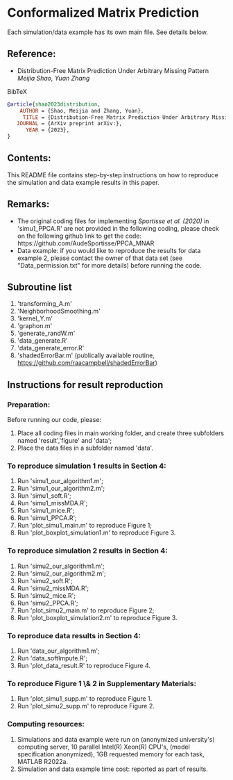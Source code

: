 # Conformalized Matrix Prediction

Each simulation/data example has its own main file.  See details below.

<h2>Reference:</h2>

* Distribution-Free Matrix Prediction Under Arbitrary Missing Pattern <br />
<i>Meijia Shao, Yuan Zhang</i><br>

BibTeX
```bibtex
@article{shao2023distribution,
    AUTHOR = {Shao, Meijia and Zhang, Yuan},
     TITLE = {Distribution-Free Matrix Prediction Under Arbitrary Missing Pattern},
   JOURNAL = {ArXiv preprint arXiv:},
      YEAR = {2023},
}


```

<h2>Contents:</h2>
This README file contains step-by-step instructions on how to reproduce the simulation and data example results in this paper.


<h2>Remarks:</h2>
<ul>
  <li> The original coding files for implementing <i>Sportisse et al. (2020)</i> in 'simu1_PPCA.R' are not provided in the following coding, please check on the following github link to get the code: 
https://github.com/AudeSportisse/PPCA_MNAR 
  <li> Data example: if you would like to reproduce the results for data example 2, please contact the owner of that data set (see "Data_permission.txt" for more details) before running the code.
</ul>


<h2>Subroutine list</h2>

1. 'transforming_A.m'
2. 'NeighborhoodSmoothing.m'
3. 'kernel_Y.m'
4. 'graphon.m'  
5. 'generate_randW.m'
6. 'data_generate.R'
7. 'data_generate_error.R'
8. 'shadedErrorBar.m'  (publically available routine, https://github.com/raacampbell/shadedErrorBar)



<h2>Instructions for result reproduction</h2>

<h3>Preparation:</h3>

Before running our code, please:

1. Place all coding files in main working folder, and create three subfolders named 'result','figure' and 'data';
2. Place the data files in a subfolder named 'data'.

<h3>To reproduce simulation 1 results in Section 4:</h3>

1. Run 'simu1_our_algorithm1.m';
2. Run 'simu1_our_algorithm2.m';
3. Run 'simu1_soft.R';
4. Run 'simu1_missMDA.R';
5. Run 'simu1_mice.R';
6. Run 'simu1_PPCA.R';
7. Run 'plot_simu1_main.m' to reproduce Figure 1;
8. Run 'plot_boxplot_simulation1.m' to reproduce Figure 3.  


<h3>To reproduce simulation 2 results in Section 4:</h3>

1. Run 'simu2_our_algorithm1.m';
2. Run 'simu2_our_algorithm2.m';
3. Run 'simu2_soft.R';
4. Run 'simu2_missMDA.R';
5. Run 'simu2_mice.R';
6. Run 'simu2_PPCA.R';
7. Run 'plot_simu2_main.m' to reproduce Figure 2;
8. Run 'plot_boxplot_simulation2.m' to reproduce Figure 3. 

<h3>To reproduce data results in Section 4:</h3>

1. Run 'data_our_algorithm1.m';
2. Run 'data_softImpute.R';
3. Run 'plot_data_result.R' to reproduce Figure 4. 

<h3>To reproduce Figure 1 \& 2 in Supplementary Materials:</h3>

1. Run 'plot_simu1_supp.m' to reproduce Figure 1. 
2. Run 'plot_simu2_supp.m' to reproduce Figure 2. 

<h3>Computing resources:</h3>

1. Simulations and data example were run on (anonymized university's) computing server, 10 parallel Intel(R) Xeon(R) CPU's, (model specification anonymized), 1GB requested memory for each task, MATLAB R2022a.
2. Simulation and data example time cost: reported as part of results.



